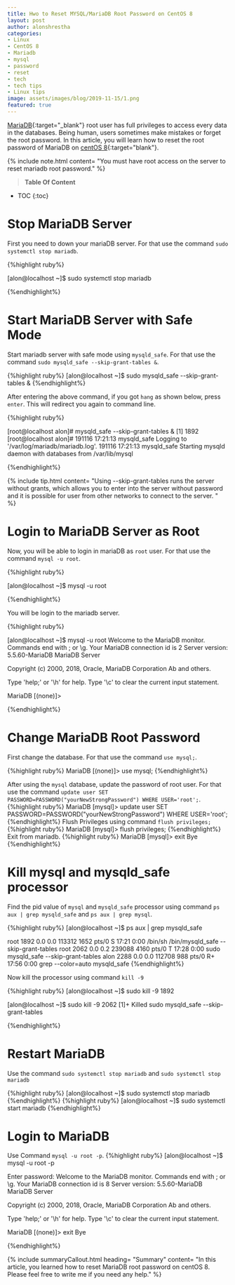 ```yaml
---
title: Hwo to Reset MYSQL/MariaDB Root Password on CentOS 8
layout: post
author: alonshrestha
categories:
- Linux
- CentOS 8
- Mariadb
- mysql
- password
- reset
- tech
- tech tips
- Linux tips
image: assets/images/blog/2019-11-15/1.png
featured: true
---
```


[MariaDB](https://mariadb.org/){:target="_blank"} root user has full privileges to access every data in the databases. Being human, users sometimes make mistakes or forget the root password. In this article, you will learn how to reset the root password of MariaDB on [centOS 8](https://www.centos.org/){:target="blank"}.

{% include note.html content= "You must have root access on the server to reset mariadb root password." %}

> **Table Of Content**

* TOC
{:toc}

# Stop MariaDB Server
First you need to down your mariaDB server. For that use the command `sudo systemctl stop mariadb`.  

{%highlight ruby%}

[alon@localhost ~]$ sudo systemctl stop mariadb

{%endhighlight%}

# Start MariaDB Server with Safe Mode
Start mariadb server with safe mode using `mysqld_safe`. For that use the command `sudo mysqld_safe --skip-grant-tables &`.

{%highlight ruby%}
[alon@localhost ~]$ sudo mysqld_safe --skip-grant-tables &
{%endhighlight%}

After entering the above command, if you got `hang` as shown below, press `enter`.  This will redirect you again to command line.

{%highlight ruby%}

[root@localhost alon]# mysqld_safe --skip-grant-tables &
[1] 1892
[root@localhost alon]# 191116 17:21:13 mysqld_safe Logging to '/var/log/mariadb/mariadb.log'.
191116 17:21:13 mysqld_safe Starting mysqld daemon with databases from /var/lib/mysql

{%endhighlight%}

{% include tip.html content= "Using --skip-grant-tables  runs the server without grants, which allows you to enter into the server without password and it is possible for user from other networks to connect to the server. " %}
# Login to MariaDB Server as Root
Now, you will be able  to login in mariaDB as `root` user. For that use the command `mysql -u root`.

{%highlight ruby%}

[alon@localhost ~]$ mysql -u root

{%endhighlight%}

You will be login to the mariadb server.  

{%highlight ruby%}

[alon@localhost ~]$ mysql -u root
Welcome to the MariaDB monitor.  Commands end with ; or \g.
Your MariaDB connection id is 2
Server version: 5.5.60-MariaDB MariaDB Server

Copyright (c) 2000, 2018, Oracle, MariaDB Corporation Ab and others.

Type 'help;' or '\h' for help. Type '\c' to clear the current input statement.

MariaDB [(none)]>

{%endhighlight%}

# Change MariaDB Root Password
First change the database. For that use the command `use mysql;`.

{%highlight ruby%}
MariaDB [(none)]> use mysql;
{%endhighlight%}

After using the `mysql` database, update the password of root user. For that use the command `update user SET PASSWORD=PASSWORD("yourNewStrongPassword") WHERE USER='root';`.
{%highlight ruby%}
MariaDB [mysql]> update user SET PASSWORD=PASSWORD("yourNewStrongPassword") WHERE USER='root';
{%endhighlight%}
Flush Privileges using command `flush privileges;`
{%highlight ruby%}
MariaDB [mysql]> flush privileges;
{%endhighlight%}
Exit from mariadb.
{%highlight ruby%}
MariaDB [mysql]> exit
Bye
{%endhighlight%}

# Kill mysql and mysqld_safe processor
Find the pid value of `mysql` and `mysqld_safe` processor using command `ps aux | grep mysqld_safe` and `ps aux | grep mysql`.

{%highlight ruby%}
[alon@localhost ~]$ ps aux | grep mysqld_safe

root      1892  0.0  0.0 113312  1652 pts/0    S    17:21   0:00 /bin/sh /bin/mysqld_safe --skip-grant-tables
root      2062  0.0  0.2 239088  4160 pts/0    T    17:28   0:00 sudo mysqld_safe --skip-grant-tables
alon      2288  0.0  0.0 112708   988 pts/0    R+   17:56   0:00 grep --color=auto mysqld_safe
{%endhighlight%}

Now kill the processor using command `kill -9`

{%highlight ruby%}
[alon@localhost ~]$ sudo kill -9 1892

[alon@localhost ~]$ sudo kill -9 2062
[1]+  Killed                  sudo mysqld_safe --skip-grant-tables

{%endhighlight%}

# Restart MariaDB
Use the command `sudo systemctl stop mariadb` and `sudo systemctl stop mariadb`

{%highlight ruby%}
[alon@localhost ~]$ sudo systemctl stop mariadb
{%endhighlight%}
{%highlight ruby%}
[alon@localhost ~]$ sudo systemctl start mariadb
{%endhighlight%}

# Login to MariaDB 
Use Command `mysql -u root -p`.
{%highlight ruby%}
[alon@localhost ~]$ mysql -u root -p

Enter password:
Welcome to the MariaDB monitor.  Commands end with ; or \g.
Your MariaDB connection id is 8
Server version: 5.5.60-MariaDB MariaDB Server

Copyright (c) 2000, 2018, Oracle, MariaDB Corporation Ab and others.

Type 'help;' or '\h' for help. Type '\c' to clear the current input statement.

MariaDB [(none)]> exit
Bye

{%endhighlight%}


{% include summaryCallout.html heading= "Summary" content= "In this article, you learned how to reset MariaDB root password on centOS 8. Please feel free to write me if you need any help." %}